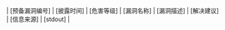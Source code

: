 |    [预备漏洞编号]      |     [披露时间]     |   [危害等级]       |    [漏洞名称]      |     [漏洞描述]     |     [解决建议]     |   [信息来源]       |    [stdout]     |
